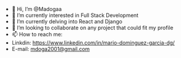 - 👋 Hi, I’m @Madogaa
- 👀 I’m currently interested in Full Stack Development 
- 🌱 I’m currently delving into React and Django
- 💞️ I’m looking to collaborate on any project that could fit my profile
- 📫 How to reach me:
- Linkdin:  https://www.linkedin.com/in/mario-dominguez-garcia-dg/
- E-mail:  mdoga2001@gmail.com

<!---
Madogaa/Madogaa is a ✨ special ✨ repository because its `README.md` (this file) appears on your GitHub profile.
You can click the Preview link to take a look at your changes.
--->
